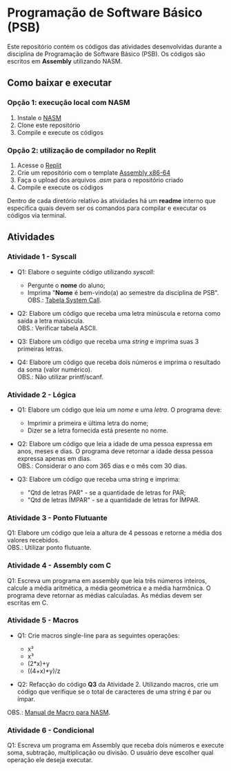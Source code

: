 # Programação de Software Básico (PSB)

Este repositório contém os códigos das atividades desenvolvidas durante a disciplina de Programação de Software Básico (PSB). Os códigos são escritos em **Assembly** utilizando NASM.

## Como baixar e executar

### Opção 1: execução local com NASM

1. Instale o [NASM](https://www.nasm.us/)
1. Clone este repositório
1. Compile e execute os códigos

### Opção 2: utilização de compilador no Replit

1. Acesse o [Replit](https://replit.com/)
1. Crie um repositório com o template [Assembly x86-64](https://replit.com/@Oli/Assembly-x86-64)
1. Faça o upload dos arquivos *.asm* para o repositório criado
1. Compile e execute os códigos

Dentro de cada diretório relativo às atividades há um **readme** interno que especifica quais devem ser os comandos para compilar e executar os códigos via terminal.

## Atividades

### Atividade 1 - Syscall

- Q1: Elabore o seguinte código utilizando *syscall*:
    - Pergunte o **nome** do aluno;
    - Imprima "**Nome** é bem-vindo(a) ao semestre da disciplina de PSB".  
OBS.: [Tabela System Call](https://blog.rchapman.org/posts/Linux_System_Call_Table_for_x86_64/).

- Q2: Elabore um código que receba uma letra minúscula e retorna como saída a letra maiúscula.  
OBS.: Verificar tabela ASCII.

- Q3: Elabore um código que receba uma *string* e imprima suas 3 primeiras letras.

- Q4: Elabore um código que receba dois números e imprima o resultado da soma (valor numérico).  
OBS.: Não utilizar printf/scanf.

### Atividade 2 - Lógica

- Q1: Elabore um código que leia um *nome* e uma *letra*. O programa deve:
    - Imprimir a primeira e última letra do nome;
    - Dizer se a letra fornecida está presente no nome.

- Q2: Elabore um código que leia a idade de uma pessoa expressa em anos, meses e dias. O programa deve retornar a idade dessa pessoa expressa apenas em dias.  
OBS.: Considerar o ano com 365 dias e o mês com 30 dias.

- Q3: Elabore um código que receba uma string e imprima:
    - "Qtd de letras PAR" - se a quantidade de letras for PAR;
    - "Qtd de letras ÍMPAR" - se a quantidade de letras for ÍMPAR.

### Atividade 3 - Ponto Flutuante

Q1: Elabore um código que leia a altura de 4 pessoas e retorne a média dos valores recebidos.  
OBS.: Utilizar ponto flutuante.

### Atividade 4 - Assembly com C

Q1: Escreva um programa em assembly que leia três números inteiros, calcule a média aritmética, a média geométrica e a média harmônica. O programa deve retornar as médias calculadas. As médias devem ser escritas em C.

### Atividade 5 - Macros

- Q1: Crie macros single-line para as seguintes operações:
    - x²
    - x³
    - (2*x)+y
    - ((4+x)*y)/z

- Q2: Refacção do código **Q3** da Atividade 2. Utilizando macros, crie um código que verifique se o total de caracteres de uma string é par ou ímpar.

OBS.: [Manual de Macro para NASM](https://www.nasm.us/doc/nasmdoc4.html).

### Atividade 6 - Condicional

Q1: Escreva um programa em Assembly que receba dois números e execute soma, subtração, multiplicação ou divisão. O usuário deve escolher qual operação ele deseja executar.
